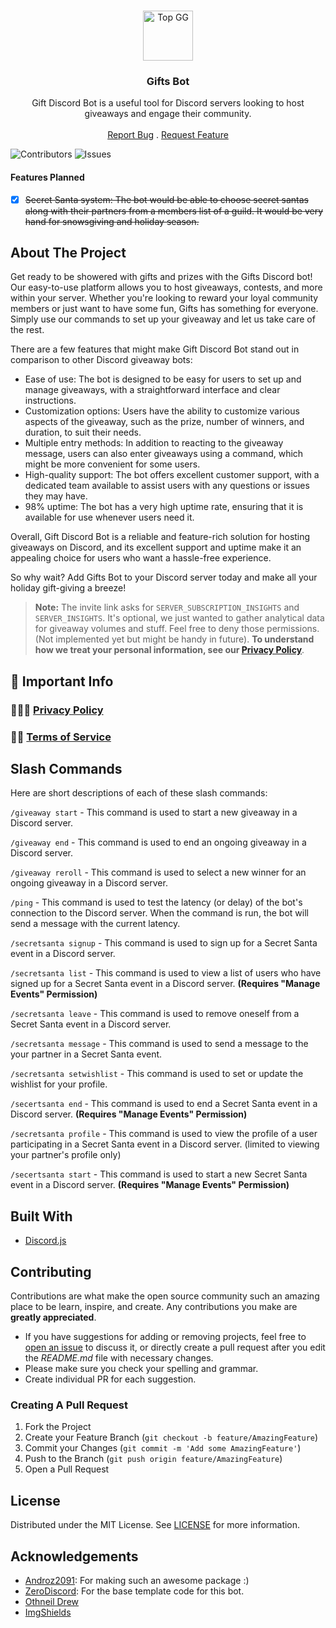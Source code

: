 <br/>

<p align="center">
  <a href="https://top.gg/bot/932255494511394866">
    <img src="https://top.gg/api/widget/932255494511394866.svg" alt="Top GG" width="80" height="80">
  </a>
  
  <h3 align="center">Gifts Bot</h3>

  <p align="center">
    Gift Discord Bot is a useful tool for Discord servers looking to host giveaways and engage their community.
    <br/>
    <br/>
 <a href="https://github.com/Nishant1500/Gifts-Bot/issues">Report Bug</a>
    .
    <a href="https://github.com/Nishant1500/Gifts-Bot/issues">Request Feature</a>
  </p>
</p>

![Contributors](https://img.shields.io/github/contributors/Nishant1500/Gifts-Bot?color=dark-green) ![Issues](https://img.shields.io/github/issues/Nishant1500/Gifts-Bot) 

#### Features Planned
- [x] ~~Secret Santa system: The bot would be able to choose secret santas along with their partners from a members list of a guild. It would be very hand for snowsgiving and holiday season.~~

## About The Project

Get ready to be showered with gifts and prizes with the Gifts Discord bot! Our easy-to-use platform allows you to host giveaways, contests, and more within your server. Whether you're looking to reward your loyal community members or just want to have some fun, Gifts has something for everyone. Simply use our commands to set up your giveaway and let us take care of the rest.

There are a few features that might make Gift Discord Bot stand out in comparison to other Discord giveaway bots:

- Ease of use: The bot is designed to be easy for users to set up and manage giveaways, with a straightforward interface and clear instructions.
- Customization options: Users have the ability to customize various aspects of the giveaway, such as the prize, number of winners, and duration, to suit their needs.
- Multiple entry methods: In addition to reacting to the giveaway message, users can also enter giveaways using a command, which might be more convenient for some users.
- High-quality support: The bot offers excellent customer support, with a dedicated team available to assist users with any questions or issues they may have.
- 98% uptime: The bot has a very high uptime rate, ensuring that it is available for use whenever users need it.

Overall, Gift Discord Bot is a reliable and feature-rich solution for hosting giveaways on Discord, and its excellent support and uptime make it an appealing choice for users who want a hassle-free experience.

So why wait? Add Gifts Bot to your Discord server today and make all your holiday gift-giving a breeze!

> **Note:** The invite link asks for `SERVER_SUBSCRIPTION_INSIGHTS` and `SERVER_INSIGHTS`. It's optional, we just wanted to gather analytical data for giveaway volumes and stuff. Feel free to deny those permissions. (Not implemented yet but might be handy in future). **To understand how we treat your personal information, see our [Privacy Policy](https://github.com/Nishant1500/Gifts-Bot/blob/main/PRIVACY_POLICY.md)**.

📌 Important Info
---

### 🕵🏻‍♀️️ [Privacy Policy](https://github.com/Nishant1500/Gifts-Bot/blob/main/PRIVACY_POLICY.md)
### 🤝🏻 [Terms of Service](https://github.com/Nishant1500/Gifts-Bot/blob/main/TERMS_OF_SERVICE.md)

## Slash Commands
Here are short descriptions of each of these slash commands:

`/giveaway start` - This command is used to start a new giveaway in a Discord server.

`/giveaway end` - This command is used to end an ongoing giveaway in a Discord server.

`/giveaway reroll` - This command is used to select a new winner for an ongoing giveaway in a Discord server.

`/ping` - This command is used to test the latency (or delay) of the bot's connection to the Discord server. When the command is run, the bot will send a message with the current latency.

`/secretsanta signup` - This command is used to sign up for a Secret Santa event in a Discord server.

`/secretsanta list` - This command is used to view a list of users who have signed up for a Secret Santa event in a Discord server. **(Requires "Manage Events" Permission)**

`/secretsanta leave` - This command is used to remove oneself from a Secret Santa event in a Discord server.

`/secretsanta message` - This command is used to send a message to the your partner in a Secret Santa event.

`/secretsanta setwishlist` - This command is used to set or update the wishlist for your profile.

`/secertsanta end` - This command is used to end a Secret Santa event in a Discord server. **(Requires "Manage Events" Permission)**

`/secretsanta profile` - This command is used to view the profile of a user participating in a Secret Santa event in a Discord server. (limited to viewing your partner's profile only)

`/secertsanta start` - This command is used to start a new Secret Santa event in a Discord server. **(Requires "Manage Events" Permission)**

## Built With

- [Discord.js](https://discord.js.org/)

## Contributing

Contributions are what make the open source community such an amazing place to be learn, inspire, and create. Any contributions you make are **greatly appreciated**.
* If you have suggestions for adding or removing projects, feel free to [open an issue](https://github.com/Nishant1500/Gifts-Bot/issues/new) to discuss it, or directly create a pull request after you edit the *README.md* file with necessary changes.
* Please make sure you check your spelling and grammar.
* Create individual PR for each suggestion.

### Creating A Pull Request

1. Fork the Project
2. Create your Feature Branch (`git checkout -b feature/AmazingFeature`)
3. Commit your Changes (`git commit -m 'Add some AmazingFeature'`)
4. Push to the Branch (`git push origin feature/AmazingFeature`)
5. Open a Pull Request

## License

Distributed under the MIT License. See [LICENSE](https://github.com/Nishant1500/Gifts-Bot/blob/main/LICENSE.md) for more information.

## Acknowledgements

* [Androz2091](https://github.com/Androz2091/discord-giveaways): For making such an awesome package :)
* [ZeroDiscord](https://github.com/ZeroDiscord/): For the base template code for this bot.
* [Othneil Drew](https://github.com/othneildrew/Best-README-Template)
* [ImgShields](https://shields.io/)
